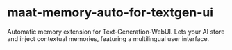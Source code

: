 # maat-memory-auto-for-textgen-ui
Automatic memory extension for Text-Generation-WebUI. Lets your AI store and inject contextual memories, featuring a multilingual user interface.
